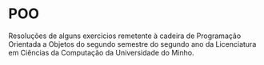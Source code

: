 # POO
Resoluções de alguns exercicios remetente à cadeira de Programação Orientada a Objetos do segundo semestre do segundo ano da 
Licenciatura em Ciências da Computação da Universidade do Minho.
